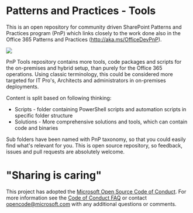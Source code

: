 # Patterns and Practices - Tools #
This is an open repository for community driven SharePoint Patterns and Practices program (PnP) which links closely to the work done also in the Office 365 Patterns and Practices (http://aka.ms/OfficeDevPnP).  

![](http://i.imgur.com/I2VYM3a.png)

PnP Tools repository contains more tools, code packages and scripts for the on-premises and hybrid setup, than purely for the Office 365 operations. Using classic terminology, this could be considered more targeted for IT Pro's, Architects and administrators in on-premises deployments.

Content is split based on following thinking:
- Scripts - folder containing PowerShell scripts and automation scripts in specific folder structure
- Solutions - More comprehensive solutions and tools, which can contain code and binaries

Sub folders have been named with PnP taxonomy, so that you could easily find what's relevant for you. This is open source repository, so feedback, issues and pull requests are absolutely welcome. 
 
# "Sharing is caring" #

This project has adopted the [Microsoft Open Source Code of Conduct](https://opensource.microsoft.com/codeofconduct/). For more information see the [Code of Conduct FAQ](https://opensource.microsoft.com/codeofconduct/faq/) or contact [opencode@microsoft.com](mailto:opencode@microsoft.com) with any additional questions or comments.
